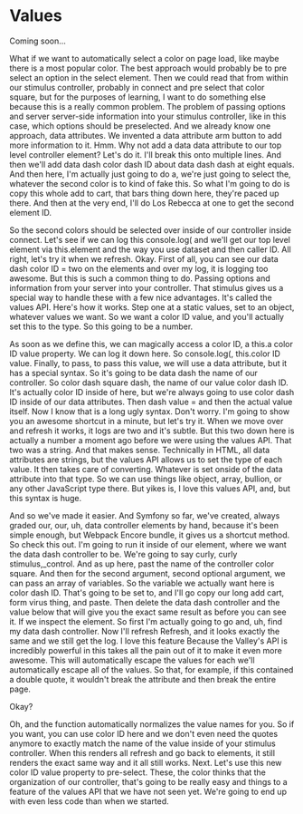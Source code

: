 # Values

Coming soon...

What if we want to automatically select a color on page load, like maybe there is a
most popular color. The best approach would probably be to pre select an option in
the select element. Then we could read that from within our stimulus controller,
probably in connect and pre select that color square, but for the purposes of
learning, I want to do something else because this is a really common problem. The
problem of passing options and server server-side information into your stimulus
controller, like in this case, which options should be preselected. And we already
know one approach, data attributes. We invented a data attribute arm button to add
more information to it. Hmm. Why not add a data data attribute to our top level
controller element? Let's do it. I'll break this onto multiple lines. And then we'll
add data dash color dash ID about data dash dash at eight equals. And then here, I'm
actually just going to do a, we're just going to select the, whatever the second
color is to kind of fake this. So what I'm going to do is copy this whole add to
cart, that bars thing down here, they're paced up there. And then at the very end,
I'll do Los Rebecca at one to get the second element ID.

So the second colors should be selected over inside of our controller inside connect.
Let's see if we can log this console.log( and we'll get our top level element via
this.element and the way you use dataset and then caller ID. All right, let's try it
when we refresh. Okay. First of all, you can see our data dash color ID = two on the
elements and over my log, it is logging too awesome. But this is such a common thing
to do. Passing options and information from your server into your controller. That
stimulus gives us a special way to handle these with a few nice advantages. It's
called the values API. Here's how it works. Step one at a static values, set to an
object, whatever values we want. So we want a color ID value, and you'll actually set
this to the type. So this going to be a number.

As soon as we define this, we can magically access a color ID, a this.a color ID
value property. We can log it down here. So console.log(, this.color ID value.
Finally, to pass, to pass this value, we will use a data attribute, but it has a
special syntax. So it's going to be data dash the name of our controller. So color
dash square dash, the name of our value color dash ID. It's actually color ID inside
of here, but we're always going to use color dash ID inside of our data attributes.
Then dash value = and then the actual value itself. Now I know that is a long ugly
syntax. Don't worry. I'm going to show you an awesome shortcut in a minute, but let's
try it. When we move over and refresh it works, it logs are two and it's subtle. But
this two down here is actually a number a moment ago before we were using the values
API. That two was a string. And that makes sense. Technically in HTML, all data
attributes are strings, but the values API allows us to set the type of each value.
It then takes care of converting. Whatever is set onside of the data attribute into
that type. So we can use things like object, array, bullion, or any other JavaScript
type there. But yikes is, I love this values API, and, but this syntax is huge.

And so we've made it easier. And Symfony so far, we've created, always graded our,
our, uh, data controller elements by hand, because it's been simple enough, but
Webpack Encore bundle, it gives us a shortcut method. So check this out. I'm going to
run it inside of our element, where we want the data dash controller to be. We're
going to say curly, curly stimulus,_control. And as up here, past the name of the
controller color square. And then for the second argument, second optional argument,
we can pass an array of variables. So the variable we actually want here is color
dash ID. That's going to be set to, and I'll go copy our long add cart, form virus
thing, and paste. Then delete the data dash controller and the value below that will
give you the exact same result as before you can see it. If we inspect the element.
So first I'm actually going to go and, uh, find my data dash controller. Now I'll
refresh Refresh, and it looks exactly the same and we still get the log. I love this
feature Because the Valley's API is incredibly powerful in this takes all the pain
out of it to make it even more awesome. This will automatically escape the values for
each we'll automatically escape all of the values. So that, for example, if this
contained a double quote, it wouldn't break the attribute and then break the entire
page.

Okay?

Oh, and the function automatically normalizes the value names for you. So if you
want, you can use color ID here and we don't even need the quotes anymore to exactly
match the name of the value inside of your stimulus controller. When this renders all
refresh and go back to elements, it still renders the exact same way and it all still
works. Next. Let's use this new color ID value property to pre-select. These, the
color thinks that the organization of our controller, that's going to be really easy
and things to a feature of the values API that we have not seen yet. We're going to
end up with even less code than when we started.

